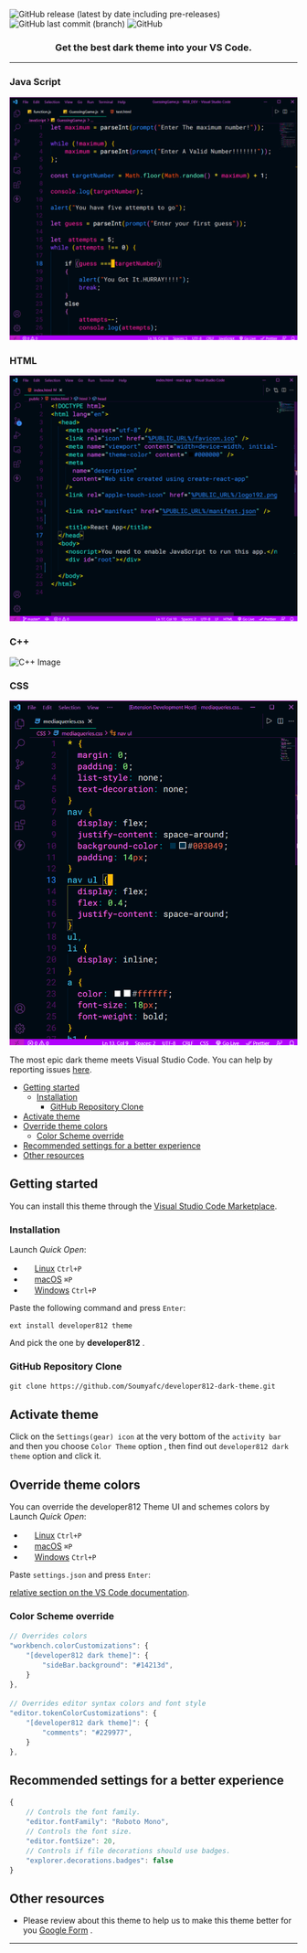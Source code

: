 ![GitHub release (latest by date including pre-releases)](https://img.shields.io/github/v/release/Soumyafc/developer812-dark-theme?include_prereleases&style=for-the-badge)
![GitHub last commit (branch)](https://img.shields.io/github/last-commit/Soumyafc/developer812-dark-theme/master?style=for-the-badge)
![GitHub](https://img.shields.io/github/license/Soumyafc/developer812-dark-theme?style=for-the-badge)

<h3 align="center">Get the best dark theme into your VS Code.</h3>

---
### Java Script
![Java Script Image](ScreenShots/javascript.png)

### HTML
![HTML Image](ScreenShots\html.png)

### C++
![C++ Image](https://drive.google.com/file/d/1sV0OYynD5yNIPnkYBJLpCq2tOHBvtQiE/view?usp=sharing)

### CSS
![CSS Image](ScreenShots\css.png)

The most epic dark theme meets Visual Studio Code. You can help by reporting issues [here](https://github.com/Soumyafc/developer812-dark-theme/issues).

- [Getting started](#getting-started)
  - [Installation](#installation)
    - [GitHub Repository Clone](#github-repository-clone)
- [Activate theme](#activate-theme)
- [Override theme colors](#override-theme-colors)
  - [Color Scheme override](#color-scheme-override)
- [Recommended settings for a better experience](#recommended-settings-for-a-better-experience)
- [Other resources](#other-resources)

## Getting started

You can install this theme through the [Visual Studio Code Marketplace](https://marketplace.visualstudio.com/items?itemName=developer812.developer812-dark-theme&ssr=false#overview).

### Installation

Launch _Quick Open_:

- <img src="https://www.kernel.org/theme/images/logos/favicon.png" width=16 height=16/> <a href="https://code.visualstudio.com/shortcuts/keyboard-shortcuts-linux.pdf">Linux</a> `Ctrl+P`
- <img src="https://developer.apple.com/favicon.ico" width=16 height=16/> <a href="https://code.visualstudio.com/shortcuts/keyboard-shortcuts-macos.pdf">macOS</a> `⌘P`
- <img src="https://www.microsoft.com/favicon.ico" width=16 height=16/> <a href="https://code.visualstudio.com/shortcuts/keyboard-shortcuts-windows.pdf">Windows</a> `Ctrl+P`

Paste the following command and press `Enter`:

```shell
ext install developer812 theme
```

And pick the one by **developer812** .

### GitHub Repository Clone

```shell
git clone https://github.com/Soumyafc/developer812-dark-theme.git
```

## Activate theme

Click on the `Settings(gear) icon` at the very bottom of the `activity bar` and then you choose `Color Theme` option , then find out `developer812 dark theme` option and click it.




## Override theme colors

You can override the developer812 Theme UI and schemes colors by 
Launch _Quick Open_:

- <img src="https://www.kernel.org/theme/images/logos/favicon.png" width=16 height=16/> <a href="https://code.visualstudio.com/shortcuts/keyboard-shortcuts-linux.pdf">Linux</a> `Ctrl+P`
- <img src="https://developer.apple.com/favicon.ico" width=16 height=16/> <a href="https://code.visualstudio.com/shortcuts/keyboard-shortcuts-macos.pdf">macOS</a> `⌘P`
- <img src="https://www.microsoft.com/favicon.ico" width=16 height=16/> <a href="https://code.visualstudio.com/shortcuts/keyboard-shortcuts-windows.pdf">Windows</a> `Ctrl+P`

Paste `settings.json` and press `Enter`:


[relative section on the VS Code documentation](https://code.visualstudio.com/docs/getstarted/themes#_customizing-a-color-theme).

### Color Scheme override

```js
// Overrides colors
"workbench.colorCustomizations": {
    "[developer812 dark theme]": {
        "sideBar.background": "#14213d",
    }
},

// Overrides editor syntax colors and font style
"editor.tokenColorCustomizations": {
    "[developer812 dark theme]": {
        "comments": "#229977",
    }
},
```

## Recommended settings for a better experience

```js
{
    // Controls the font family.
    "editor.fontFamily": "Roboto Mono",
    // Controls the font size.
    "editor.fontSize": 20,
    // Controls if file decorations should use badges.
    "explorer.decorations.badges": false
}
```

## Other resources

- Please review about this theme to help us to make this theme better for you  [Google Form](https://forms.gle/tzYxqShzE356oiaU7) .

---
